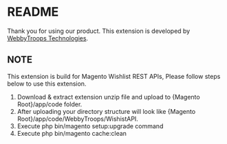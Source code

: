 # README
Thank you for using our product.
This extension is developed by [WebbyTroops Technologies](https://webbytroops.com/).

## NOTE
This extension is build for Magento Wishlist REST APIs, Please follow steps below to use this extension.

1) Download & extract extension unzip file and upload to {Magento Root}/app/code folder.
2) After uploading your directory structure will look like {Magento Root}/app/code/WebbyTroops/WishistAPI.
3) Execute php bin/magento setup:upgrade command
4) Execute php bin/magento cache:clean
 